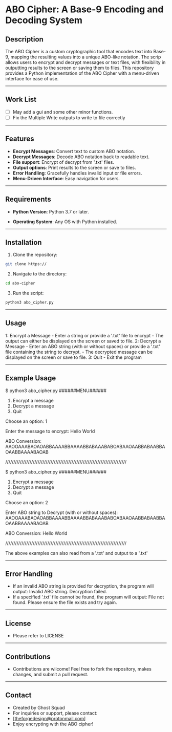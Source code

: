# ABO Cipher: A Base-9 Encoding and Decoding System

## Description
The ABO Cipher is a custom cryptographic tool that encodes text into Base-9, mapping 
the resulting values into a unique ABO-like notation. The scrip allows users to encrypt and 
decrypt messages or text files, with flexibility in outputting results to the screen or saving 
them to files. This repository provides a Python implementation of the ABO Cipher with 
a menu-driven interface for ease of use.

---

## Work List
- [ ] May add a gui and some other minor functions.
- [ ] Fix the Multiple Write outputs to write to file correctly

---

## Features
- **Encrypt Messages**: Convert text to custom ABO notation.
- **Decrypt Messages**: Decode ABO notation back to readable text.
- **File support**: Encrypt of decrypt from '.txt' files.
- **Output options**: Print results to the screen or save to files.
- **Error Handling**: Gracefully handles invalid input or file errors.
- **Menu-Driven Interface**: Easy navigation for users.

---

## Requirements
 - **Python Version**: Python 3.7 or later.

 - **Operating System**: Any OS with Python installed.

---

## Installation
1. Clone the repository:
 ```bash
 git clone https://
 ```

2. Navigate to the directory:
 ```bash
 cd abo-cipher
 ```

3. Run the script:
 ```bash
 python3 abo_cipher.py
 ```
---

## Usage
1: Encrypt a Message
	- Enter a string or provide a '.txt' file to encrypt
	- The output can either be displayed on the screen or saved to file.
2: Decrypt a Message
	- Enter an ABO string (with or without spaces) or provide a '.txt' file containing the string to decrypt.
	- The decrypted message can be displayed on the screen or save to file.
3: Quit 
	- Exit the program 

---

## Example Usage
$ python3 abo_cipher.py
######MENU######
1. Encrypt a message
2. Decrypt a message
3. Quit

Choose an option: 1

Enter the message to encrypt: Hello World

ABO Conversion: AAOOAAABAOAOABBAAAABBAAAABBABAAABABOABAAOAABBABAABBAOAABBAAAABAOAB

///////////////////////////////////////////////////////////////////////////

$ python3 abo_cipher.py
######MENU######
1. Encrypt a message
2. Decrypt a message
3. Quit

Choose an option: 2

Enter ABO string to Decrypt (with or without spaces): AAOOAAABAOAOABBAAAABBAAAABBABAAABABOABAAOAABBABAABBAOAABBAAAABAOAB

ABO Conversion: Hello World

///////////////////////////////////////////////////////////////////////////

The above examples can also read from a '.txt' and output to a '.txt'

---

## Error Handling
- If an invalid ABO string is provided for decryption, the program will output: Invalid ABO string. Decryption failed.
- If a specified '.txt' file cannot be found, the program will output: File not found. Please ensure the file exists and try again.

---

## License
- Please refer to LICENSE

---

## Contributions
- Contributions are wilcome! Feel free to fork the repository, makes changes, and submit a pull request.

---

## Contact 
- Created by Ghost Squad
- For inquiries or support, please contact:
- [theforgedesign@protonmail.com]
- Enjoy encrypting with the ABO cipher!

